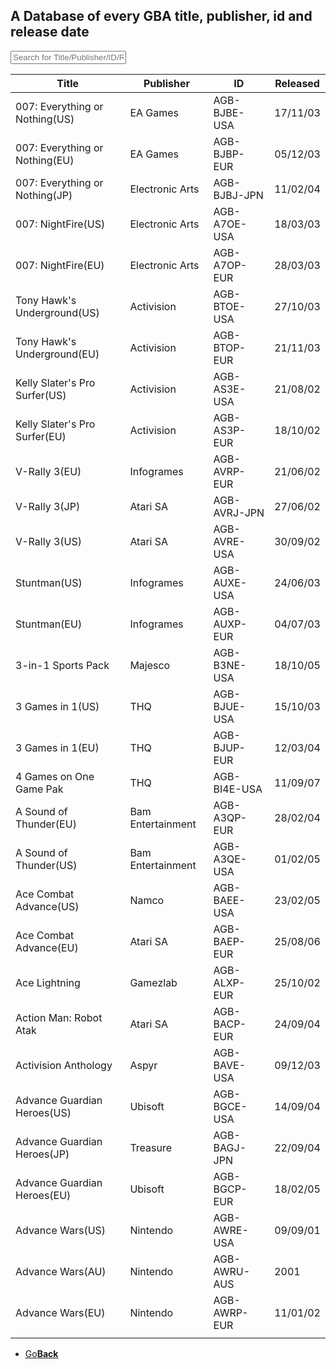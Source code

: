 <link href="table.css" rel="stylesheet">
<script src="jquery-3.2.1.min.js"></script>
<script type="text/javascript" charset="utf8" src="//cdn.datatables.net/1.10.16/js/jquery.dataTables.js"></script>
<script>
$(document).ready( function () {
    $('#AGBTable').DataTable( {
        paging: false,
		searching: true,
		dom: 'tpri'
    } );
} );
</script>

<script>
function searchFunction() {

    var table = $('#AGBTable').DataTable();
	var input = document.getElementById("AGBInput");
    table.search( input.value ).draw();
};
</script>

## A Database of every GBA title, publisher, id and release date

<input type="text" id="AGBInput" onkeyup="searchFunction()" placeholder="Search for Title/Publisher/ID/Relased">

<table id="AGBTable" class="display">
    <thead><tr><th>Title</th><th>Publisher</th><th>ID</th><th>Released</th></tr></thead>
    <tbody>
  <tr><td>007: Everything or Nothing(US)</td><td>EA Games</td><td>AGB-BJBE-USA</td><td>17/11/03</td></tr>
  <tr><td>007: Everything or Nothing(EU)</td><td>EA Games</td><td>AGB-BJBP-EUR</td><td>05/12/03</td></tr>
  <tr><td>007: Everything or Nothing(JP)</td><td>Electronic Arts</td><td>AGB-BJBJ-JPN</td><td>11/02/04</td></tr>
  <tr><td>007: NightFire(US)</td><td>Electronic Arts</td><td>AGB-A7OE-USA</td><td>18/03/03</td></tr>
  <tr><td>007: NightFire(EU)</td><td>Electronic Arts</td><td>AGB-A7OP-EUR</td><td>28/03/03</td></tr>
  <tr><td>Tony Hawk's Underground(US)</td><td>Activision</td><td>AGB-BTOE-USA</td><td>27/10/03</td></tr>
  <tr><td>Tony Hawk's Underground(EU)</td><td>Activision</td><td>AGB-BTOP-EUR</td><td>21/11/03</td></tr>
  <tr><td>Kelly Slater's Pro Surfer(US)</td><td>Activision</td><td>AGB-AS3E-USA</td><td>21/08/02</td></tr>
  <tr><td>Kelly Slater's Pro Surfer(EU)</td><td>Activision</td><td>AGB-AS3P-EUR</td><td>18/10/02</td></tr>
  <tr><td>V-Rally 3(EU)</td><td>Infogrames</td><td>AGB-AVRP-EUR</td><td>21/06/02</td></tr>
  <tr><td>V-Rally 3(JP)</td><td>Atari SA</td><td>AGB-AVRJ-JPN</td><td>27/06/02</td></tr>
  <tr><td>V-Rally 3(US)</td><td>Atari SA</td><td>AGB-AVRE-USA</td><td>30/09/02</td></tr>
  <tr><td>Stuntman(US)</td><td>Infogrames</td><td>AGB-AUXE-USA</td><td>24/06/03</td></tr>
  <tr><td>Stuntman(EU)</td><td>Infogrames</td><td>AGB-AUXP-EUR</td><td>04/07/03</td></tr>
  <tr><td>3-in-1 Sports Pack</td><td>Majesco</td><td>AGB-B3NE-USA</td><td>18/10/05</td></tr>
  <tr><td>3 Games in 1(US)</td><td>THQ</td><td>AGB-BJUE-USA</td><td>15/10/03</td></tr>
  <tr><td>3 Games in 1(EU)</td><td>THQ</td><td>AGB-BJUP-EUR</td><td>12/03/04</td></tr>
  <tr><td>4 Games on One Game Pak</td><td>THQ</td><td>AGB-BI4E-USA</td><td>11/09/07</td></tr>
  <tr><td>A Sound of Thunder(EU)</td><td>Bam Entertainment</td><td>AGB-A3QP-EUR</td><td>28/02/04</td></tr>
  <tr><td>A Sound of Thunder(US)</td><td>Bam Entertainment</td><td>AGB-A3QE-USA</td><td>01/02/05</td></tr>
  <tr><td>Ace Combat Advance(US)</td><td>Namco</td><td>AGB-BAEE-USA</td><td>23/02/05</td></tr>
  <tr><td>Ace Combat Advance(EU)</td><td>Atari SA</td><td>AGB-BAEP-EUR</td><td>25/08/06</td></tr>
  <tr><td>Ace Lightning</td><td>Gamezlab</td><td>AGB-ALXP-EUR</td><td>25/10/02</td></tr>
  <tr><td>Action Man: Robot Atak</td><td>Atari SA</td><td>AGB-BACP-EUR</td><td>24/09/04</td></tr>
  <tr><td>Activision Anthology</td><td>Aspyr</td><td>AGB-BAVE-USA</td><td>09/12/03</td></tr>
  <tr><td>Advance Guardian Heroes(US)</td><td>Ubisoft</td><td>AGB-BGCE-USA</td><td>14/09/04</td></tr>
  <tr><td>Advance Guardian Heroes(JP)</td><td>Treasure</td><td>AGB-BAGJ-JPN</td><td>22/09/04</td></tr>
  <tr><td>Advance Guardian Heroes(EU)</td><td>Ubisoft</td><td>AGB-BGCP-EUR</td><td>18/02/05</td></tr>
  <tr><td>Advance Wars(US)</td><td>Nintendo</td><td>AGB-AWRE-USA</td><td>09/09/01</td></tr>
  <tr><td>Advance Wars(AU)</td><td>Nintendo</td><td>AGB-AWRU-AUS</td><td>2001</td></tr>
  <tr><td>Advance Wars(EU)</td><td>Nintendo</td><td>AGB-AWRP-EUR</td><td>11/01/02</td></tr>
  <tr><td></td><td></td><td></td><td></td></tr>
 </tbody>
</table>

<onebutton>
<ul>
            <li><a href="../">Go<strong>Back</strong></a></li>
          </ul>
</onebutton>
